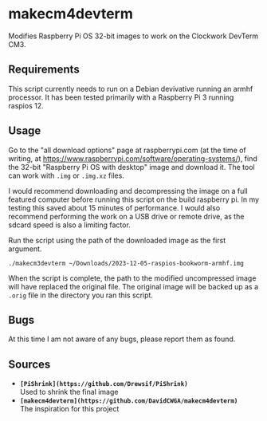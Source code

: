 # makecm4devterm

Modifies Raspberry Pi OS 32-bit images to work on the Clockwork DevTerm CM3.

## Requirements

This script currently needs to run on a Debian devivative running an armhf
processor. It has been tested primarily with a Raspberry Pi 3 running raspios
12.

## Usage

Go to the "all download options" page at raspberrypi.com (at the time of
writing, at <https://www.raspberrypi.com/software/operating-systems/>), find the
32-bit "Raspberry Pi OS with desktop" image and download it. The tool can work
with `.img` or `.img.xz` files.

I would recommend downloading and decompressing the image on a full featured
computer before running this script on the build raspberry pi. In my testing
this saved about 15 minutes of performance. I would also recommend performing
the work on a USB drive or remote drive, as the sdcard speed is also a limiting
factor.

Run the script using the path of the downloaded image as the first argument.

```shell
./makecm3devterm ~/Downloads/2023-12-05-raspios-bookworm-armhf.img
```

When the script is complete, the path to the modified uncompressed image will
have replaced the original file. The original image will be backed up as a
`.orig` file in the directory you ran this script.

## Bugs

At this time I am not aware of any bugs, please report them as found.

## Sources

* **`[PiShrink](https://github.com/Drewsif/PiShrink)`**  
  Used to shrink the final image
* **`[makecm4devterm](https://github.com/DavidCWGA/makecm4devterm)`**  
  The inspiration for this project
